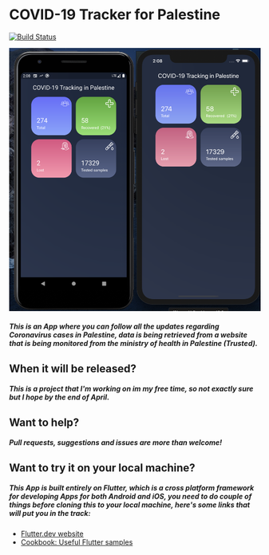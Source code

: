 # COVID-19 Tracker for Palestine

[![Build Status](https://travis-ci.org/joemccann/dillinger.svg?branch=master)](https://travis-ci.org/joemccann/dillinger)

![](https://raw.githubusercontent.com/omzer/covid-19-tracker-APP/master/lib/imgs/app_photo.png)

##### This is an App where you can follow all the updates regarding Coronavirus cases in Palestine, data is being retrieved from a website that is being monitored from the ministry of health in Palestine (Trusted).

## When it will be released?
##### This is a project that I'm working on im my free time, so not exactly sure but I hope by the end of April.

## Want to help?
##### Pull requests, suggestions and issues are more than welcome!


## Want to try it on your local machine?
##### This App is built entirely on Flutter, which is a cross platform framework for developing Apps for both Android and iOS, you need to do couple of things before cloning this to your local machine, here's some links that will put you in the track:
- [Flutter.dev website](https://flutter.dev/)
- [Cookbook: Useful Flutter samples](https://flutter.dev/docs/cookbook)


